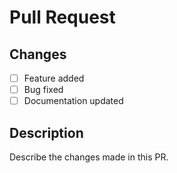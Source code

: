 # Pull Request

## Changes
- [ ] Feature added  
- [ ] Bug fixed  
- [ ] Documentation updated  

## Description
Describe the changes made in this PR.
